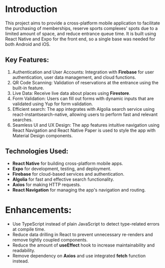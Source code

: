 # Introduction
This project aims to provide a cross-platform mobile application to facilitate the purchasing of memberships, reserve sports complexes' spots due to a limited amount of space, and reduce entrance queue time. It is built using React Native and Expo for the front end, so a single base was needed for both Android and iOS.

## Key Features:
1. Authentication and User Accounts: Integration with **Firebase** for user authentication, user data management, and cloud functions.
2. QR Code Scanning: Validation of reservations at the entrance using the built-in feature.
3. Live Data: Receive live data about places using **Firestore**.
4. Form Validation: Users can fill out forms with dynamic inputs that are validated using Yup for form validation.
5. Efficient search: The app integrates with Algolia search service using react-instantsearch-native, allowing users to perform fast and relevant searches.
6. Seamless UI and UX Design: The app features intuitive navigation using React Navigation and React Native Paper is used to style the app with Material Design components.

## Technologies Used:
- **React Native** for building cross-platform mobile apps.
- **Expo** for development, testing, and deployment.
- **Firebase** for cloud-based services and authentication.
- **Algolia** for fast and effective search functionality.
- **Axios** for making HTTP requests.
- **React Navigation** for managing the app's navigation and routing.


# Enhancements:
- Use TypeScript instead of plain JavaScript to detect type-related errors at compile time.
- Reduce data drilling in React to prevent unnecessary re-renders and remove tightly coupled components.
- Reduce the amount of **useEffect** hook to increase maintainability and readability.
- Remove dependency on **Axios** and use integrated **fetch** function instead.
